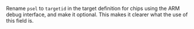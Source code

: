 Rename `psel` to `targetid` in the target definition for chips using the ARM debug interface,
and make it optional. This makes it clearer what the use of this field is.

